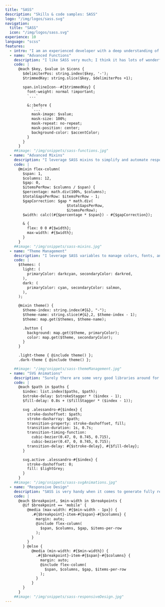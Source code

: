 ```yaml
---
title: "SASS"
description: "Skills & code samples: SASS"
logo: "/img/logos/sass.svg"
navigation:
  title: "SASS"
  icon: "/img/logos/sass.svg"
experience: 10
language: "scss"
features:
  - intro: "I am an experienced developer with a deep understanding of SASS (Syntactically Awesome Style Sheets). My expertise spans a range of advanced techniques that enhance the efficiency and maintainability of stylesheets. Below, I highlight five key areas where my proficiency in SASS has made a significant impact on my development work."
  - name: "Advanced Functions"
    description: "I like SASS very much; I think it has lots of wonderful possibilities, if you scratch the surface a bit. Mastering funtions not only allows you to keep your code DRY and well-organized but it gives big room for creativity and, why not... fun"
    code: |
      @each $key, $value in $icons {
        $delimiterPos: string.index($key, '-');
        $trimmedKey: string.slice($key, $delimiterPos +1);

        span.inlineIcon--#{$trimmedKey} {
          font-weight: normal !important;
          `...`

          &::before {
            `...`
            mask-image: $value;
            mask-size: 100%;
            mask-repeat: no-repeat;
            mask-position: center;
            background-color: $accentColor;
          }
        }
      }
    ##image: "/img/snippets/sass-functions.jpg"
  - name: "Advanced Mixins"
    description: "I leverage SASS mixins to simplify and automate responsive design. In the code example my mixin for generating responsive column offsets, allows for automatic creation of classes for various breakpoints. This approach significantly reduces repetitive code and makes the layout system adaptable to different devices."
    code: |
      @mixin flex-column(
        $span: 1, 
        $columns: 12, 
        $gap: 0, 
        $itemsPerRow: $columns / $span) {
        $percentage: math.div(100%, $columns);
        $totalGapsPerRow: $itemsPerRow - 1;
        $gapCorrection: $gap * math.div(
                            $totalGapsPerRow, 
                            $itemsPerRow);
        $width: calc((#{$percentage * $span}) - #{$gapCorrection});

        & {
          flex: 0 0 #{$width};
          max-width: #{$width};
        }
      }
    ##image: "/img/snippets/sass-mixins.jpg"
  - name: "Theme Management"
    description: "I leverage SASS variables to manage colors, fonts, and spacing, making it easy to adjust themes and maintain consistency across a project. My experience includes setting up dark and light themes for applications using variables, allowing for quick adjustments with minimal effort."
    code: |
      $themes: (
        light: (
          primaryColor: darkcyan, secondaryColor: darkred,
        ),
        dark: (
          primaryColor: cyan, secondaryColor: salmon,
        ),
      );

      @mixin theme() {
        $theme-index: string.index(#{&}, "-");
        $theme-name: string.slice(#{&},2, $theme-index - 1);
        $theme: map.get($themes, $theme-name);

        .button {
          background: map.get($theme, primaryColor);
          color: map.get($theme, secondaryColor);
        }
      }

      .light-theme { @include theme() };
      .dark-theme { @include theme() };

    ##image: "/img/snippets/sass-themeManagement.jpg"
  - name: "SVG Animations"
    description: "Surely there are some very good libraries around for animating SVGs but if you want to hand-craft them for a better control and less headaches with your existing codebase, SASS is surely a must for handling interval-staggering and color morph without bloating and cluttering your code"
    code: |
      @each $path in $paths {
        $index: list.index($paths, $path);
        $stroke-delay: $strokeStagger * ($index - 1);
        $fill-delay: 0.8s + ($fillStagger * ($index - 1));

        svg .alessandro-#{$index} {
          stroke-dashoffset: $path;
          stroke-dasharray: $path;
          transition-property: stroke-dashoffset, fill;
          transition-duration: 1s, 0.7s;
          transition-timing-function: 
            cubic-bezier(0.47, 0, 0.745, 0.715), 
            cubic-bezier(0.47, 0, 0.745, 0.715);
          transition-delay: #{$stroke-delay}, #{$fill-delay};
        }

        svg.active .alessandro-#{$index} {
          stroke-dashoffset: 0;
          fill: $lightGrey;
        }
      }
    ##image: "/img/snippets/sass-svgAnimations.jpg"
  - name: "Responsive Design"
    description: "SASS is very handy when it comes to generate fully responsive classes. It seamlessly adapts layout rules at predefined breakpoints, ensuring a consistent, maintainable, and scalable design framework"
    code: |
      @each $breakpoint, $min-width in $breakpoints {
        @if $breakpoint == 'mobile' {
          @media (max-width: #{$min-width - 1px}) {
            .#{$breakpoint}-item-#{$span}-#{$columns} {
              margin: auto;
              @include flex-column(
                $span, $columns, $gap, $items-per-row
              );
            }
          }
        } @else {
            @media (min-width: #{$min-width}) {
              .#{$breakpoint}-item-#{$span}-#{$columns} {
                margin: auto;
                @include flex-column(
                  $span, $columns, $gap, $items-per-row
                );
              }
            }
        }
      }
    ##image: "/img/snippets/sass-responsiveDesign.jpg"
---
```

